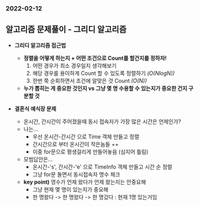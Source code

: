 ### 2022-02-12

## 알고리즘 문제풀이 - 그리디 알고리즘
- **그리디 알고리즘 접근법**
  - **정렬을 어떻게 하는지 + 어떤 조건으로 Count를 할건지를 정하자!**
    1. 어떤 경우가 최소 경우일지 생각해보기
    2. 해당 경우를 용이하게 Count 할 수 있도록 정렬하기 *(O(NlogN))*
    3. 한번 쭉 순회하면서 조건에 알맞은 것 Count *(O(N))*
  - **누가 뽑히는 게 중요한 것인지 vs 그냥 몇 명 수용할 수 있는지가 중요한 건지 구분할 것**

- **결혼식 예식장 문제**
  - 온시간, 간시간이 주어졌을때 동시 접속자가 가장 많은 시간은 언제인가?
  - 나는...
    - 우선 온시간-간시간 으로 Time 객체 만들고 정렬
    - 간시간으로 부터 온시간이 작은놈들 ++
    - 이중 for문으로 평생걸리게 만들어놓음 (심지어 틀림)
  - 모범답안은...
    - 온시간-'s', 간시간-'e' 으로 TimeInfo 객체 만들고 시간 순 정렬
    - 그냥 for문 돌면서 동시접속자 명수 체크
  - **key point)** 영수가 언제 왔다가 언제 왔는지는 안중요해
    - 그냥 현재 몇 명이 있는지가 중요해
    - 한 명왔다 -> 한 명왔다 -> 한 명갔다 : 현재 1명 있는거임
